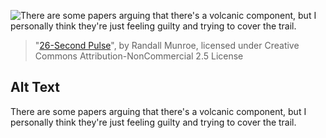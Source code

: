 ![There are some papers arguing that there's a volcanic component, but I personally think they're just feeling guilty and trying to cover the trail.](https://imgs.xkcd.com/comics/26_second_pulse.png)
> "[26-Second Pulse](https://xkcd.com/2344/)", by Randall Munroe, licensed under Creative Commons Attribution-NonCommercial 2.5 License

## Alt Text
There are some papers arguing that there's a volcanic component, but I personally think they're just feeling guilty and trying to cover the trail.
